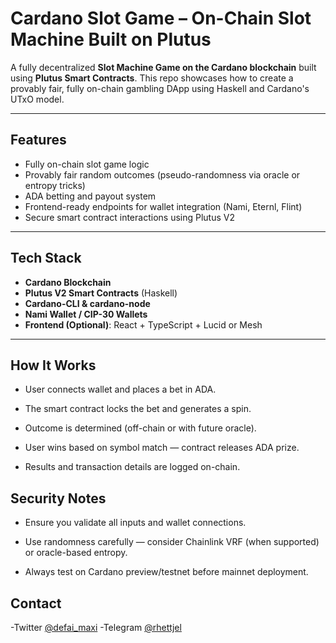 # Cardano Slot Game – On-Chain Slot Machine Built on Plutus

A fully decentralized **Slot Machine Game on the Cardano blockchain** built using **Plutus Smart Contracts**. This repo showcases how to create a provably fair, fully on-chain gambling DApp using Haskell and Cardano's UTxO model.

---

## Features

- Fully on-chain slot game logic
- Provably fair random outcomes (pseudo-randomness via oracle or entropy tricks)
- ADA betting and payout system
- Frontend-ready endpoints for wallet integration (Nami, Eternl, Flint)
- Secure smart contract interactions using Plutus V2

---

## Tech Stack

- **Cardano Blockchain**
- **Plutus V2 Smart Contracts** (Haskell)
- **Cardano-CLI & cardano-node**
- **Nami Wallet / CIP-30 Wallets**
- **Frontend (Optional)**: React + TypeScript + Lucid or Mesh

---

## How It Works
- User connects wallet and places a bet in ADA.

- The smart contract locks the bet and generates a spin.

- Outcome is determined (off-chain or with future oracle).

- User wins based on symbol match — contract releases ADA prize.

- Results and transaction details are logged on-chain.

## Security Notes
- Ensure you validate all inputs and wallet connections.

- Use randomness carefully — consider Chainlink VRF (when supported) or oracle-based entropy.

- Always test on Cardano preview/testnet before mainnet deployment.

## Contact
-Twitter [@defai_maxi](https://x.com/defai_maxi)
-Telegram [@rhettjel](https://t.me/rhettjel)
